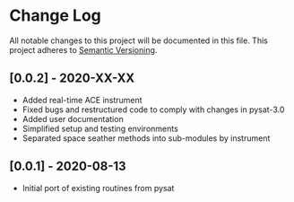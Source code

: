 # Change Log
All notable changes to this project will be documented in this file.
This project adheres to [Semantic Versioning](http://semver.org/).

## [0.0.2] - 2020-XX-XX
- Added real-time ACE instrument
- Fixed bugs and restructured code to comply with changes in pysat-3.0
- Added user documentation
- Simplified setup and testing environments
- Separated space seather methods into sub-modules by instrument

## [0.0.1] - 2020-08-13
- Initial port of existing routines from pysat
